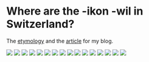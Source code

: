 # Where are the -ikon -wil in Switzerland?

The [etymology](https://www.aargauerzeitung.ch/aargau/freiamt/fast-alle-freiamter-ortsnamen-sind-alemannisch-was-es-mit-ikon-und-wil-auf-sich-hat-ld.1526719) and the [article](https://roaldin.ch/plaatsikon) for my blog.

![](au_277.svg)
![](bach_94.svg)
![](berg_115.svg)
![](bur_36.svg)
![](dorf_69.svg)
![](heim_23.svg)
![](hof_38.svg)
![](ikon_85.svg)
![](ingen_145.svg)
![](rüti_11.svg)
![](schwand_14.svg)
![](stat_6.svg)
![](stetten_18.svg)
![](tal_47.svg)
![](wang_21.svg)
![](wil_283.svg)
